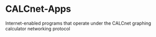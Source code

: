 # CALCnet-Apps
Internet-enabled programs that operate under the CALCnet graphing calculator networking protocol
